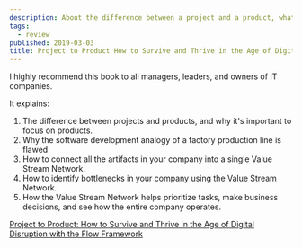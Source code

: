 ```yaml
---
description: About the difference between a project and a product, what's wrong with the pipeline analogy and visualizing a company through Value Stream Network.
tags:
  - review
published: 2019-03-03
title: Project to Product How to Survive and Thrive in the Age of Digital Disruption with the Flow Framework
---
```


I highly recommend this book to all managers, leaders, and owners of IT companies.

It explains:
1. The difference between projects and products, and why it's important to focus on products.
2. Why the software development analogy of a factory production line is flawed.
3. How to connect all the artifacts in your company into a single Value Stream Network.
4. How to identify bottlenecks in your company using the Value Stream Network.
5. How the Value Stream Network helps prioritize tasks, make business decisions, and see how the entire company operates.

[Project to Product: How to Survive and Thrive in the Age of Digital Disruption with the Flow Framework](https://www.goodreads.com/book/show/40679042-project-to-product)
